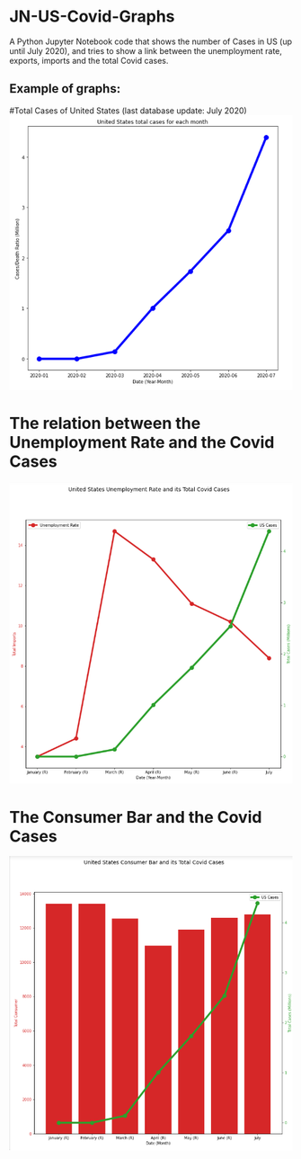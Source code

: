 # JN-US-Covid-Graphs
A Python Jupyter Notebook code that shows the number of Cases in US (up until July 2020), and tries to show a link between the unemployment rate, exports, imports and the total Covid cases.

## Example of graphs:

#Total Cases of United States (last database update: July 2020)
![alt text](https://github.com/FAndre14/JN-US-Covid-Graphs/blob/main/Graph%20Images/TotalCases.png?raw=true)

# The relation between the Unemployment Rate and the Covid Cases

![alt text](https://github.com/FAndre14/JN-US-Covid-Graphs/blob/main/Graph%20Images/UnempRateVsTotalCases.png?raw=true)

# The Consumer Bar and the Covid Cases

![alt text](https://github.com/FAndre14/JN-US-Covid-Graphs/blob/main/Graph%20Images/ConsumerBar.png?raw=true)
